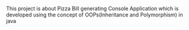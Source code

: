 This project is about Pizza Bill generating Console Application which is developed using the concept of OOPs(Inheritance and Polymorphism) in java
